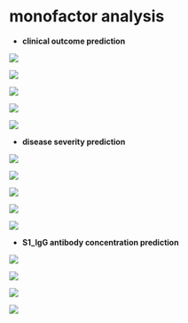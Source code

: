 # monofactor analysis

- **clinical outcome prediction**

![](https://github.com/OmaZio2/covid-19-coding/blob/master/monofactor%20analysis/Outcome_with_wbound/1_LDH.png)

![](https://github.com/OmaZio2/covid-19-coding/blob/master/monofactor%20analysis/Outcome_with_wbound/4_hs-CRP.png)

![](https://github.com/OmaZio2/covid-19-coding/blob/master/monofactor%20analysis/Outcome_with_wbound/3_Urea.png)

![](https://github.com/OmaZio2/covid-19-coding/blob/master/monofactor%20analysis/Outcome_with_wbound/5_Platelet%20count.png)

![](https://github.com/OmaZio2/covid-19-coding/blob/master/monofactor%20analysis/Outcome_with_wbound/2_Neutrophil.png)

- **disease severity prediction**

![](https://github.com/OmaZio2/covid-19-coding/blob/master/monofactor%20analysis/Severity_with_wbound/5_(M%2CMONO)(%25).png)

![](https://github.com/OmaZio2/covid-19-coding/blob/master/monofactor%20analysis/Severity_with_wbound/4_Albumin.png)

![](https://github.com/OmaZio2/covid-19-coding/blob/master/monofactor%20analysis/Severity_with_wbound/3_Lym(%25).png)

![](https://github.com/OmaZio2/covid-19-coding/blob/master/monofactor%20analysis/Severity_with_wbound/1_Sex.png)

![](https://github.com/OmaZio2/covid-19-coding/blob/master/monofactor%20analysis/Severity_with_wbound/6_Lactate%20dehydrogenase.png)

- **S1_IgG antibody concentration prediction**

![](https://github.com/OmaZio2/covid-19-coding/blob/master/monofactor%20analysis/S1_IgG_with_wbound/pic_1.png)

![](https://github.com/OmaZio2/covid-19-coding/blob/master/monofactor%20analysis/S1_IgG_with_wbound/pic_2.png)

![](https://github.com/OmaZio2/covid-19-coding/blob/master/monofactor%20analysis/S1_IgG_with_wbound/pic_3.png)

![](https://github.com/OmaZio2/covid-19-coding/blob/master/monofactor%20analysis/S1_IgG_with_wbound/pic_4.png)
